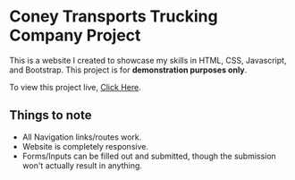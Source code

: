 # Coney Transports Trucking Company Project

This is a website I created to showcase my skills in HTML, CSS, Javascript, and Bootstrap. This project is for **demonstration purposes only**. 

To view this project live, [Click Here](https://nac0512.github.io/Trucking-Company-Project/).

## Things to note

* All Navigation links/routes work. 
* Website is completely responsive. 
* Forms/Inputs can be filled out and submitted, though the submission won't actually result in anything.

